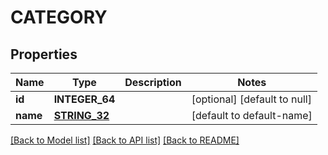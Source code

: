# CATEGORY

## Properties
Name | Type | Description | Notes
------------ | ------------- | ------------- | -------------
**id** | **INTEGER_64** |  | [optional] [default to null]
**name** | [**STRING_32**](STRING_32.md) |  | [default to default-name]

[[Back to Model list]](../README.md#documentation-for-models) [[Back to API list]](../README.md#documentation-for-api-endpoints) [[Back to README]](../README.md)


